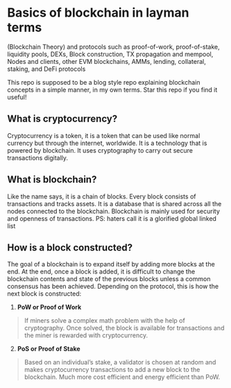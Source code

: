 # Basics of blockchain in layman terms
(Blockchain Theory) and protocols such as proof-of-work, proof-of-stake, liquidity pools, DEXs, Block construction, TX propagation and mempool, Nodes and clients, other EVM blockchains, AMMs, lending, collateral, staking, and DeFi protocols

This repo is supposed to be a blog style repo explaining blockchain concepts in a simple manner, in my own terms. Star this repo if you find it useful!

## What is cryptocurrency?
Cryptocurrency is a token, it is a token that can be used like normal currency but through the internet, worldwide. It is a technology that is powered by blockchain. It uses cryptography to carry out secure transactions digitally. 

## What is blockchain?
Like the name says, it is a chain of blocks. Every block consists of transactions and tracks assets. It is a database that is shared across all the nodes connected to the blockchain. Blockchain is mainly used for security and openness of transactions.
PS: haters call it is a glorified global linked list 

## How is a block constructed?
The goal of a blockchain is to expand itself by adding more blocks at the end. At the end, once a block is added, it is difficult to change the blockchain contents and state of the previous blocks unless a common consensus has been achieved. Depending on the protocol, this is how the next block is constructed: 

1. __PoW or Proof of Work__
> If miners solve a complex math problem with the help of cryptography. Once solved, the block is available for transactions and the miner is rewarded with cryptocurrency. 

2. __PoS or Proof of Stake__
> Based on an individual’s stake, a validator is chosen at random and makes cryptocurrency transactions to add a new block to the blockchain. Much more cost efficient and energy efficient than PoW.


